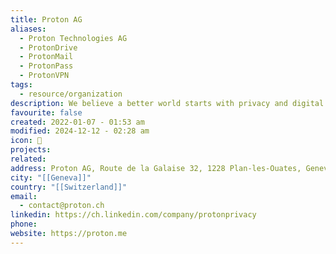 ```yaml
---
title: Proton AG
aliases:
  - Proton Technologies AG
  - ProtonDrive
  - ProtonMail
  - ProtonPass
  - ProtonVPN
tags:
  - resource/organization
description: We believe a better world starts with privacy and digital freedom. Proton was born in Switzerland in 2014 when a team of scientists who met at CERN (the European Organization for Nuclear Research) decided to build a better internet where privacy is the default.
favourite: false
created: 2022-01-07 - 01:53 am
modified: 2024-12-12 - 02:28 am
icon: 🏢
projects: 
related: 
address: Proton AG, Route de la Galaise 32, 1228 Plan-les-Ouates, Geneva, Switzerland
city: "[[Geneva]]"
country: "[[Switzerland]]"
email:
  - contact@proton.ch
linkedin: https://ch.linkedin.com/company/protonprivacy
phone: 
website: https://proton.me
---
```


